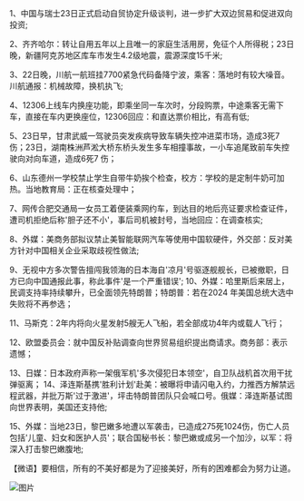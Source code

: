 1、中国与瑞士23日正式启动自贸协定升级谈判，进一步扩大双边贸易和促进双向投资;

2、齐齐哈尔：转让自用五年以上且唯一的家庭生活用房，免征个人所得税；23日晚，新疆阿克苏地区库车市发生4.2级地震，震源深度15千米;

3、22日晚，川航一航班挂7700紧急代码备降宁波，乘客：落地时有较大噪音。川航通报：机械故障，换机执飞;

4、12306上线车内换座功能，即乘坐同一车次时，分段购票，中途乘客无需下车，直接在车内更换座位，12306回应：和直达票价相比，有高有低;

5、23日早，甘肃武威一驾驶员突发疾病导致车辆失控冲进菜市场，造成3死7伤；23日，湖南株洲芦淞大桥东桥头发生多车相撞事故，一小车追尾致前车失控驶向对向车道，造成6死7 伤；

6、山东德州一学校禁止学生自带牛奶挨个检查，校方：学校的是定制牛奶可加热。当地教育局：正在核查处理中；

7、网传合肥交通局一女员工着便装乘网约车，到达目的地后亮证要求检查证件，遭司机拒绝后称'胆子还不小'，事后司机被封号，当地回应：在调查核实;

8、外媒：美商务部拟议禁止美智能联网汽车等使用中国软硬件，外交部：反对美方针对中国相关企业采取歧视性做法;

9、无视中方多次警告擅闯我领海的日本海自'凉月'号驱逐舰舰长，已被撤职，日方已向中国通报此事，称此事件'是一个严重错误'; 10、外媒：哈里斯后来居上，民调支持率持续攀升，已全面领先特朗普；特朗普：若在2024 年美国总统大选中失败将不再参选；

11、马斯克：2年内将向火星发射5艘无人飞船，若全部成功4年内或载人飞行；

12、欧盟委员会：就中国反补贴调查向世界贸易组织提出商请求。商务部：表示遗憾；

13、日媒：日本政府声称一架俄军机'多次侵犯日本领空'，自卫队战机首次用干扰弹驱离； 14、泽连斯基携'胜利计划'赴美：被曝将申请闪电入约，力推西方解禁远程武器，并批万斯'过于激进'，坪击特朗普团队只会喊口号。俄媒：泽连斯基试图向世界表明，美国还支持他;

15、外媒：当地23日，黎巴嫩多地遭以军袭击，已造成275死1024伤，伤亡人员包括'儿童、妇女和医护人员'；联合国秘书长：黎巴嫩或成另一个加沙，以军：将深入打击黎巴嫩腹地;

【微语】要相信，所有的不美好都是为了迎接美好，所有的困难都会为努力让道。

![图片](https://api.03c3.cn/api/zb)

